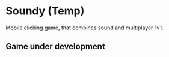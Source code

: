 # Soundy (Temp)

Mobile clicking game, that combines sound and multiplayer 1v1.

## Game under development
